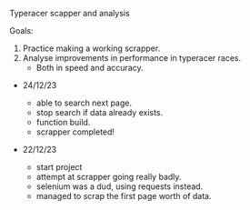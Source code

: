Typeracer scapper and analysis

Goals:
1. Practice making a working scrapper. 
2. Analyse improvements in performance in typeracer races. 
	- Both in speed and accuracy. 

- 24/12/23
	- able to search next page.
	- stop search if data already exists.
	- function build.
	- scrapper completed!

- 22/12/23
	- start project
	- attempt at scrapper going really badly. 
	- selenium was a dud, using requests instead.
	- managed to scrap the first page worth of data. 
	